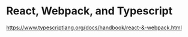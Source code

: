 # React, Webpack, and Typescript

https://www.typescriptlang.org/docs/handbook/react-&-webpack.html
